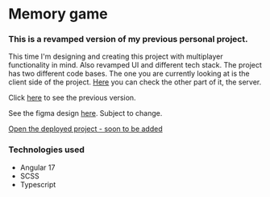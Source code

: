 # Memory game

### This is a revamped version of my previous personal project.

This time I'm designing and creating this project with multiplayer functionality in mind. Also revamped UI and different tech stack.
The project has two different code bases. The one you are currently looking at is the client side of the project. [Here](https://github.com/kowalowy1234/memory-game-server-2) you can check the other part of it, the server.

Click [here](https://memory-game-181ba.web.app/) to see the previous version.

See the figma design [here](https://www.figma.com/file/Cee8ottwI7oLf9ouuQEyRL/Memory-game?type=design&mode=design&t=8ilPpR1YzsxJEd9X-1). Subject to change.

[Open the deployed project - soon to be added]()

### Technologies used

- Angular 17
- SCSS
- Typescript
